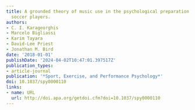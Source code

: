 ```yaml
---
title: A grounded theory of music use in the psychological preparation of academy
  soccer players.
authors:
- C. I. Karageorghis
- Marcelo Bigliassi
- Karim Tayara
- David-Lee Priest
- Jonathan M. Bird
date: '2018-01-01'
publishDate: '2024-04-02T10:47:01.397517Z'
publication_types:
- article-journal
publication: '*Sport, Exercise, and Performance Psychology*'
doi: 10.1037/spy0000110
links:
- name: URL
  url: http://doi.apa.org/getdoi.cfm?doi=10.1037/spy0000110
---
```

